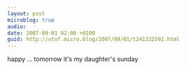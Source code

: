 ```yaml
---
layout: post
microblog: true
audio: 
date: 2007-09-01 02:00 +0200
guid: http://xtof.micro.blog/2007/09/01/t241332592.html
---
```

happy ... tomorrow it's my daughter's sunday
